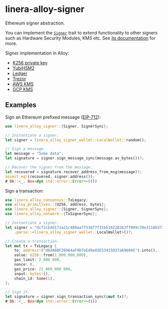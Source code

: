 # linera-alloy-signer

Ethereum signer abstraction.

You can implement the [`Signer`][Signer] trait to extend functionality to other signers
such as Hardware Security Modules, KMS etc. See [its documentation][Signer] for more.

Signer implementation in Alloy:
- [K256 private key](../signer-wallet/src/private_key.rs)
- [YubiHSM2](../signer-wallet/src/yubi.rs)
- [Ledger](../signer-ledger/)
- [Trezor](../signer-trezor/)
- [AWS KMS](../signer-aws/)
- [GCP KMS](../signer-gcp/)

<!-- TODO: docs.rs -->
[Signer]: https://alloy-rs.github.io/alloy/linera_alloy_signer/trait.Signer.html

## Examples

Sign an Ethereum prefixed message ([EIP-712](https://eips.ethereum.org/EIPS/eip-712)):

```rust
use linera_alloy_signer::{Signer, SignerSync};

// Instantiate a signer.
let signer = linera_alloy_signer_wallet::LocalWallet::random();

// Sign a message.
let message = "Some data";
let signature = signer.sign_message_sync(message.as_bytes())?;

// Recover the signer from the message.
let recovered = signature.recover_address_from_msg(message)?;
assert_eq!(recovered, signer.address());
# Ok::<_, Box<dyn std::error::Error>>(())
```

Sign a transaction:

```rust
use linera_alloy_consensus::TxLegacy;
use alloy_primitives::{U256, address, bytes};
use linera_alloy_signer::{Signer, SignerSync};
use linera_alloy_network::{TxSignerSync};

// Instantiate a signer.
let signer = "dcf2cbdd171a21c480aa7f53d77f31bb102282b3ff099c78e3118b37348c72f7"
    .parse::<linera_alloy_signer_wallet::LocalWallet>()?;

// Create a transaction.
let mut tx = TxLegacy {
    to: address!("d8dA6BF26964aF9D7eEd9e03E53415D37aA96045").into(),
    value: U256::from(1_000_000_000),
    gas_limit: 2_000_000,
    nonce: 0,
    gas_price: 21_000_000_000,
    input: bytes!(),
    chain_id: Some(1),
};

// Sign it.
let signature = signer.sign_transaction_sync(&mut tx)?;
# Ok::<_, Box<dyn std::error::Error>>(())
```
